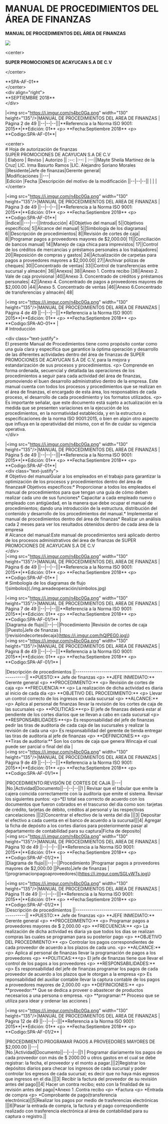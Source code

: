 # MANUAL DE PROCEDIMIENTOS DEL ÁREA DE FINANZAS

 **MANUAL DE PROCEDIMIENTOS DEL ÁREA DE FINANZAS**  

  
 

![](.gitbook/assets/logo-super-de-todo-color-04.jpg)

  
&lt;center&gt;

**SUPER PROMOCIONES DE ACAYUCAN S.A DE C.V**

 &lt;/center&gt;

  
\*\*SPA-AF-01\*\*  
&lt;/center&gt;  
&lt;div align="right"&gt;  
\*\*SEPTIEMBRE 2018\*\*  
&lt;/div&gt;  
  
\|&lt;img src="https://i.imgur.com/n4bc0Ga.png" width="130" height="135"/&gt;\|MANUAL DE PROCEDIMIENTOS DEL AREA DE FINANZAS \| Página 2 de 49 \|\|--\|--\|--\|\|\|\*\*Referencia a la Norma ISO 9001: 2015\*\*\|\*\*Edición: 01\*\* &lt;p&gt;  \*\*Fecha:Septiembre 2018\*\* &lt;p&gt; \*\*Codigo:SPA-AF-01\*\*\|  
  
&lt;center&gt;  
\# Hoja de autorización de finanzas  
SUPER PROMOCIONES DE ACAYUCAN S.A DE C.V  
\| Elaboro \| Reviso \| Autorizo \|\| :--: \|:--: \| :--:\|\|Mayte Sheila Martinez de la Cruz\| LIC. Irma Basurto Ramos \|LIC. Alejandro Soriano Morales   \|\|Residente\|Jefe de finanzas\|Gerente general\|  
\|Modificaciones \|\|---\|  
\|Edición \|Fecha \|Descripción del motivo de la modificación \|\|--\|--\|--\|\| \| \| \|  
&lt;/center&gt;  
  
  
\|&lt;img src="https://i.imgur.com/n4bc0Ga.png" width="130" height="135"/&gt;\|MANUAL DE PROCEDIMIENTOS DEL AREA DE FINANZAS \| Página 3 de 49 \|\|--\|--\|--\|\|\|\*\*Referencia a la Norma ISO 9001: 2015\*\*\|\*\*Edición: 01\*\* &lt;p&gt;  \*\*Fecha:Septiembre 2018\*\* &lt;p&gt; \*\*Codigo:SPA-AF-01\*\*\|  
\|Índice\|\|\|---\|---\|\|Introducción\|  4\|\|Objetivo del manual\|   5\|\|Objetivos específicos\| 5\|\|Alcance del manual\|    5\|\|Simbología de los diagramas\|   6\|\|Descripción de procedimientos\| 8\|\|Revisión de cortes de caja\|    8\|\|Programar pagos a proveedores mayores de $2,000.00\|    11\|\|Conciliación de bancos manual\| 14\|\|Manejo de caja chica para imprevistos\| 17\|\|Control de los créditos de mercancías y préstamos personales a los trabajadores\|   20\|\|Reposición de compras y gastos\|    24\|\|Actualización de carpetas para pagos a proveedores mayores a $2,000.00\|    27\|\|Archivar pólizas de cheques\|   30\|\|Concentrado de ventas\| 33\|\|Control de transferencias entre sucursal y almacén\|    36\|\|Anexos\|    38\|\|Anexo 1. Contra recibo \|38\|\|Anexo 2. Vale de caja provisional  \|40\|\|Anexo 3. Concentrado de créditos y préstamos personales\|   42\|\|Anexo 4. Concentrado de pagos a proveedores mayores de $2,000.00   \|44\|\|Anexo 5. Concentrado de ventas \|46\|\|Anexo 6.Concentrado de transferencias y almacén\|   48\|  
  
  
\|&lt;img src="https://i.imgur.com/n4bc0Ga.png" width="130" height="135"/&gt;\|MANUAL DE PROCEDIMIENTOS DEL AREA DE FINANZAS \| Página 4 de 49 \|\|--\|--\|--\|\|\|\*\*Referencia a la Norma ISO 9001: 2015\*\*\|\*\*Edición: 01\*\* &lt;p&gt;  \*\*Fecha:Septiembre 2018\*\* &lt;p&gt; \*\*Codigo:SPA-AO-01\*\* \|  
\# Introducción  
  
&lt;div class="text-justify"&gt;  
El presente Manual de Procedimientos tiene como propósito contar como una guía clara y específica que garantice la óptima operación y desarrollo de las diferentes actividades dentro del área de finanzas de SUPER PROMOCIONES DE ACAYUCAN S.A DE C.V, para la mejora y estandarización de sus procesos y procedimientos. &lt;p&gt; Comprende en forma ordenada, secuencial y detallada las operaciones de los procedimientos a seguir para cada actividad del área de finanzas, promoviendo el buen desarrollo administrativo dentro de la empresa. Este manual cuenta con todos los procesos y procedimientos que se realizan en el área de finanzas, el encargado de esta área, los responsables de cada proceso, el desarrollo de cada procedimiento y los formatos utilizados. &lt;p&gt; Es importante señalar, que este documento está sujeto a actualización en la medida que se presenten variaciones en la ejecución de los procedimientos, en la normatividad establecida, y en la estructura o especificaciones de la norma ISO 9001:2015, o bien en algún otro aspecto que influya en la operatividad del mismo, con el fin de cuidar su vigencia operativa.  
&lt;/div&gt;  
  
  
\|&lt;img src="https://i.imgur.com/n4bc0Ga.png" width="130" height="135"/&gt;\|MANUAL DE PROCEDIMIENTOS DEL AREA DE FINANZAS \| Página 5 de 49 \|\|--\|--\|--\|\|\|\*\*Referencia a la Norma ISO 9001: 2015\*\*\|\*\*Edición: 01\*\* &lt;p&gt;  \*\*Fecha:Septiembre 2018\*\* &lt;p&gt; \*\*Codigo:SPA-AF-01\*\*\|  
&lt;div class="text-justify"&gt;  
\# Objetivo del manualGuiar a los empleados en el trabajo para garantizar la optimización de los procesos y procedimientos dentro del área de finanzas\# Objetivos específicos:\* Proporcionar a todos los empleados el manual de procedimientos para que tengan una guía de cómo deben realizar cada uno de sus funciones\* Capacitar a cada empleado nuevo o empleado con antigüedad, en la manera que debe ocupar el manual de procedimientos; dando una introducción de la estructura, distribución del contenido y desarrollo de los procedimientos del manual.\* Implementar el manual de procedimientos dentro del área de finanzas\* Realizar un análisis cada 2 meses para ver los resultados obtenidos dentro de cada área de la empresa  
\# Alcance del manual:Este manual de procedimientos será aplicado dentro de los procesos administrativos del área de finanzas de SUPER PROMOCIONES DE ACAYUCAN S.A DE C.V  
&lt;/div&gt;  
\|&lt;img src="https://i.imgur.com/n4bc0Ga.png" width="130" height="135"/&gt;\|MANUAL DE PROCEDIMIENTOS DEL AREA DE FINANZAS \| Página 6 de 49 \|\|--\|--\|--\|\|\|\*\*Referencia a la Norma ISO 9001: 2015\*\*\|\*\*Edición: 01\*\* &lt;p&gt;  \*\*Fecha:Septiembre 2018\*\* &lt;p&gt; \*\*Codigo:SPA-AF-01\*\* \|  
\# Simbología de los diagramas de flujo  
!\[simbolos\]\(./img.areadeoperación/simbolos.jpg\)  
  
\|&lt;img src="https://i.imgur.com/n4bc0Ga.png" width="130" height="135"/&gt;\|MANUAL DE PROCEDIMIENTOS DEL AREA DE FINANZAS \| Página 7 de 49 \|\|--\|--\|--\|\|\|\*\*Referencia a la Norma ISO 9001: 2015\*\*\|\*\*Edición: 01\*\* &lt;p&gt;  \*\*Fecha:Septiembre 2018\*\* &lt;p&gt; \*\*Codigo:SPA-AF-01/1\*\* \|  
\|Diagrama de flujo\|\|\|--\|--\|\|Procedimiento \|Revisión de cortes de caja \|\|Puesto\|Jefe de finanzas \|  
!\[revisióndecortesdecaja\]\(https://i.imgur.com/hQlPEG0.jpg\)  
\|&lt;img src="https://i.imgur.com/n4bc0Ga.png" width="130" height="135"/&gt;\|MANUAL DE PROCEDIMIENTOS DEL AREA DE FINANZAS \| Página 8 de 49 \|\|--\|--\|--\|\|\|\*\*Referencia a la Norma ISO 9001: 2015\*\*\|\*\*Edición: 01\*\* &lt;p&gt;  \*\*Fecha:Septiembre 2018\*\* &lt;p&gt; \*\*Codigo:SPA-AF-01/1\*\* \|  
  
\|Descripción de procedimientos \|\|-----------------------------------------------------\|\| \*\*PUESTO:\*\* Jefe de finanzas &lt;p&gt; \*\*JEFE INMEDIATO:\*\* Gerente general &lt;p&gt; \*\*PROCEDIMIENTO:\*\* &lt;p&gt; Revisión de cortes de caja &lt;p&gt; \*\*FRECUENCIA:\*\* &lt;p&gt; La realización de dicha actividad es diaria al inicio de cada día &lt;p&gt; \*\*OBJETIVO DEL PROCEDIMIENTO:\*\* &lt;p&gt; Llevar un control correcto de los ingresos en cada sucursal &lt;p&gt; \*\*ALCANCE:\*\* &lt;p&gt; Aplica al personal de finanzas llevar la revisión de los cortes de caja de las sucursales &lt;p&gt; \*\*POLITICAS:\*\*&lt;p&gt; El jefe de finanzas deberá estar al pendiente de los cortes diarios que se llevan a cabo en cada sucursal &lt;p&gt; \*\*RESPONSABILIDADES:\*\*&lt;p&gt; Es responsabilidad del jefe de finanzas pedir las tiras de auditoria de cada caja de las sucursales y realizar la revisión de cada una &lt;p&gt; Es responsabilidad del gerente de tienda entregar las tiras de auditoria al jefe de finanzas &lt;p&gt; \*\*DEFINICIONES:\*\* &lt;p&gt; \*\*Tiras de auditoria:\*\* Son los cortes de caja que genera Wincaja el cual puede ser parcial o final del día \|  
\|&lt;img src="https://i.imgur.com/n4bc0Ga.png" width="130" height="135"/&gt;\|MANUAL DE PROCEDIMIENTOS DEL AREA DE FINANZAS \| Página 9 de 49 \|\|--\|--\|--\|\|\|\*\*Referencia a la Norma ISO 9001: 2015\*\*\|\*\*Edición: 01\*\* &lt;p&gt;  \*\*Fecha:Septiembre 2018\*\* &lt;p&gt; \*\*Codigo:SPA-AF-01/1\*\* \|  
  
\|PROCEDIMIENTO:REVISIÓN DE CORTES DE CAJA \|\|---\|  
\|No.\|Actividad\|Documento\|\|--\|--\|--\|\|1 \| Revisar que el tabular que emite la cajera coincida correctamente con la auditoria que emite el sistema. Revisar los siguientes puntos: &lt;p&gt;\*El total sea correcto de acuerdo con los documentos que fueron cobrados en el trascurso del día como son: tarjetas de crédito, tarjetas de débito, créditos al personal y las respectivas cancelaciones \|\|\|2\|Concentrar el efectivo de la venta del día \|\|\|3\| Depositar el efectivo a cada cuenta en el banco de acuerdo a la sucursal\|\|\|4\| Agregar la ficha de depósito a los cortes diarios para posteriormente pasar al departamento de contabilidad para su captura\|Ficha de deposito\|  
\|&lt;img src="https://i.imgur.com/n4bc0Ga.png" width="130" height="135"/&gt;\|MANUAL DE PROCEDIMIENTOS DEL AREA DE FINANZAS \| Página 10 de 49 \|\|--\|--\|--\|\|\|\*\*Referencia a la Norma ISO 9001: 2015\*\*\|\*\*Edición: 01\*\* &lt;p&gt;  \*\*Fecha:Septiembre 2018\*\* &lt;p&gt; \*\*Codigo:SPA-AF-01/2\*\* \|  
\|Diagrama de flujo\|\|\|--\|--\|\|Procedimiento \|Programar pagos a proveedores mayores de $2,000.00 \|\|Puesto\|Jefe de finanzas \|  
!\[programacionpagoaproveedores\]\(https://i.imgur.com/SGLyWTs.jpg\)  
  
  
\|&lt;img src="https://i.imgur.com/n4bc0Ga.png" width="130" height="135"/&gt;\|MANUAL DE PROCEDIMIENTOS DEL AREA DE FINANZAS \| Página 11 de 49 \|\|--\|--\|--\|\|\|\*\*Referencia a la Norma ISO 9001: 2015\*\*\|\*\*Edición: 01\*\* &lt;p&gt;  \*\*Fecha:Septiembre 2018\*\* &lt;p&gt; \*\*Codigo:SPA-AF-01/2\*\* \|  
\|Descripción de procedimientos \|\|-----------------------------------------------------\|\| \*\*PUESTO:\*\* Jefe de finanzas &lt;p&gt; \*\*JEFE INMEDIATO:\*\* Gerente general &lt;p&gt; \*\*PROCEDIMIENTO:\*\* &lt;p&gt; Programar pagos a proveedores mayores de $ 2,000.00 &lt;p&gt; \*\*FRECUENCIA:\*\* &lt;p&gt; La realización de dicha actividad es diaria ya que todos los dias se realizan compras las cuales se programan para su posterior pago &lt;p&gt; \*\*OBJETIVO DEL PROCEDIMIENTO:\*\* &lt;p&gt; Controlar los pagos correspondientes de cada proveedor de acuerdo a los plazos de cada uno. &lt;p&gt; \*\*ALCANCE:\*\* &lt;p&gt; Aplica al personal de finanzas llevar la programación de pagos a los proveedores &lt;p&gt; \*\*POLITICAS:\*\*&lt;p&gt; El jefe de finanzas tiene que llevar el control de los pagos a los proveedores &lt;p&gt; \*\*RESPONSABILIDADES:\*\* &lt;p&gt; Es responsabilidad del jefe de finanzas programar los pagos de cada proveedor de acuerdo a los plazos que le otorgan a la empresa &lt;p&gt; Es reponsabilidad del auxiliar contable llevar la captura contable de los pagos a proveedores mayores de 2,000.00 &lt;p&gt; \*\*DEFINICIONES:\*\* &lt;p&gt; \*\*proveedor:\*\* Que se dedica a proveer o abastecer de productos necesarios a una persona o empresa. &lt;p&gt; \*\*programar:\*\* Proceso que se utiliza para idear y ordenar las acciones \|  
  
\|&lt;img src="https://i.imgur.com/n4bc0Ga.png" width="130" height="135"/&gt;\|MANUAL DE PROCEDIMIENTOS DEL AREA DE FINANZAS \| Página 12 de 49 \|\|--\|--\|--\|\|\|\*\*Referencia a la Norma ISO 9001: 2015\*\*\|\*\*Edición: 01\*\* &lt;p&gt;  \*\*Fecha:Septiembre 2018\*\* &lt;p&gt; \*\*Codigo:SPA-AF-01/2\*\* \|  
  
\|PROCEDIMIENTO:PROGRAMAR PAGOS A PROVEEDORES MAYORES DE $2,000.00 \|\|---\|  
\|No.\|Actividad\|Documento\|\|--\|--\|--\|\|1 \| Programar diariamente los pagos de cada proveedor con más de $ 2000.00 u otros gastos en el cual se debe registrar: la fecha, el proveedor y el monto a pagar.\|\|\|2\|Registrar los depósitos diarios para checar los ingresos de cada sucursal y poder controlar los egresos de cada sucursal; es decir que no haya más egresos que ingresos en el día.\|\|\|3\| Recibir la factura del proveedor de su revisión antes del pago\|\|\|4\| Hacer un contra recibo; esto con la finalidad de su revisión antes del pago\|\*Anexo 1 .Contra recibo &lt;p&gt; \*Factura &lt;p&gt; \*Entrada de compra &lt;p&gt; \*Comprobante de pago\(transferencia electrónica\)\|\|5\|Realizar los pagos por medio de trasferencias electrónicas \|\|\|6\|Pasar la entrada de compra, la factura y el pago correspondiente realizado con trasferencia electrónica al área de contabilidad para su captura o registro.\|\|

